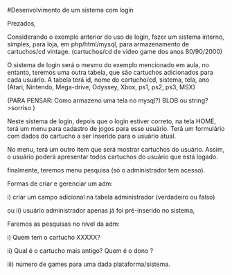 #Desenvolvimento de um sistema com login

Prezados,

Considerando o exemplo anterior do uso de login, fazer um sistema interno, simples, para loja, em php/html/mysql, para armazenamento de cartuchos/cd vintage. (cartuchos/cd de video game dos anos 80/90/2000)

O sistema de login será o mesmo do exemplo mencionado em aula, no entanto, teremos uma outra tabela, que são cartuchos adicionados para cada usuário. A tabela terá id, nome do cartucho/cd, sistema, tela, ano (Atari, Nintendo, Mega-drive, Odyssey, Xbox, ps1, ps2, ps3, MSX)

(PARA PENSAR: Como armazeno uma tela no mysql?) BLOB ou string?   >sorriso   )

Neste sistema de login, depois que o login estiver correto, na tela HOME, terá um menu para cadastro de jogos para esse usuário. Terá um formulário com dados do cartucho a ser inserido para o usuário atual.  

No menu, terá um outro item que será mostrar cartuchos do usuário. Assim, o usuário poderá apresentar todos cartuchos do usuário que está logado.

finalmente, teremos menu pesquisa (só o administrador tem acesso).

Formas de criar e gerenciar um adm: 

i) criar um campo adicional na tabela administrador (verdadeiro ou falso)

ou ii) usuário administrador apenas já foi pré-inserido no sistema,

Faremos as pesquisas no nível da adm:

i)  Quem tem o cartucho XXXXX?

ii) Qual é o cartucho mais antigo? Quem é o dono ?

iii) número de games para uma dada plataforma/sistema.

